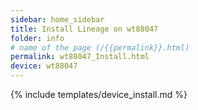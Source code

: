 ```yaml
---
sidebar: home_sidebar
title: Install Lineage on wt88047
folder: info
# name of the page (/{{permalink}}.html)
permalink: wt88047_Install.html
device: wt88047
---
```

{% include templates/device_install.md %}
